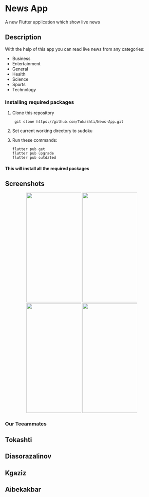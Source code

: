 # News App

A new Flutter application which show live news

## Description

With the help of this app you can read live news from any categories:

* Business 
* Entertainment
* General
* Health
* Science
* Sports
* Technology

### Installing required packages

1. Clone this repository
   ```
    git clone https://github.com/Tokashti/News-App.git
   ```

2. Set current working directory to sudoku

3. Run these commands:
   ```
   flutter pub get
   flutter pub upgrade
   flutter pub outdated
   ```

#### This will install all the required packages

## Screenshots
<p align="middle">


  <img src ="https://github.com/Tokashti/News-App/blob/main/screenshot/g1.gif" width="180" height="360">
  <img src ="https://github.com/Tokashti/News-App/blob/main/screenshot/s1.png" width="180" height="360">
  <img src ="https://github.com/Tokashti/News-App/blob/main/screenshot/s2.png" width="180" height="360">
  <img src ="https://github.com/Tokashti/News-App/blob/main/screenshot/screen_1.png" width="180" height="360">
</p>
 
### Our Teeammates
## Tokashti 
## Diasorazalinov
## Kgaziz
## Aibekakbar



